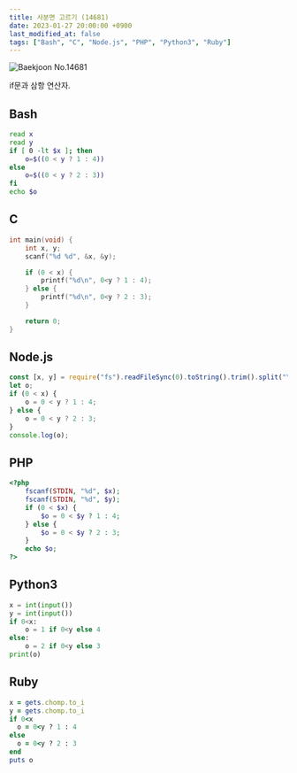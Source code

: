```yaml
---
title: 사분면 고르기 (14681)
date: 2023-01-27 20:00:00 +0900
last_modified_at: false
tags: ["Bash", "C", "Node.js", "PHP", "Python3", "Ruby"]
---
```


![Baekjoon No.14681](https://cdn.jsdelivr.net/gh/kimzuni/cdn/blog/baekjoon-14681.png)

if문과 삼항 연산자.

## Bash

```bash
read x
read y
if [ 0 -lt $x ]; then
	o=$((0 < y ? 1 : 4))
else
	o=$((0 < y ? 2 : 3))
fi
echo $o
```

## C

```c
int main(void) {
	int x, y;
	scanf("%d %d", &x, &y);

	if (0 < x) {
		printf("%d\n", 0<y ? 1 : 4);
	} else {
		printf("%d\n", 0<y ? 2 : 3);
	}

	return 0;
}
```

## Node.js

```javascript
const [x, y] = require("fs").readFileSync(0).toString().trim().split("\n").map(Number);
let o;
if (0 < x) {
	o = 0 < y ? 1 : 4;
} else {
	o = 0 < y ? 2 : 3;
}
console.log(o);
```

## PHP

```php
<?php
	fscanf(STDIN, "%d", $x);
	fscanf(STDIN, "%d", $y);
	if (0 < $x) {
		$o = 0 < $y ? 1 : 4;
	} else {
		$o = 0 < $y ? 2 : 3;
	}
	echo $o;
?>
```

## Python3

```python
x = int(input())
y = int(input())
if 0<x:
    o = 1 if 0<y else 4
else:
    o = 2 if 0<y else 3
print(o)
```

## Ruby

```ruby
x = gets.chomp.to_i
y = gets.chomp.to_i
if 0<x
  o = 0<y ? 1 : 4
else
  o = 0<y ? 2 : 3
end
puts o
```
